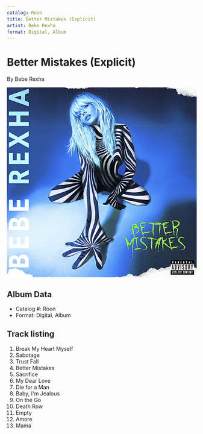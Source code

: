 ```yaml
---
catalog: Roon
title: Better Mistakes (Explicit)
artist: Bebe Rexha
format: Digital, Album
---
```


# Better Mistakes (Explicit)

By Bebe Rexha

![](../../assets/albumcovers/Bebe_Rexha-Better_Mistakes_Explicit.png)

## Album Data

- Catalog #: Roon
- Format: Digital, Album


## Track listing


1. Break My Heart Myself
2. Sabotage
3. Trust Fall
4. Better Mistakes
5. Sacrifice
6. My Dear Love
7. Die for a Man
8. Baby, I'm Jealous
9. On the Go
10. Death Row
11. Empty
12. Amore
13. Mama

